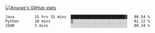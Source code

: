 [![Anurag's GitHub stats](https://github-readme-stats.vercel.app/api?username=sebasphere&count_private=true&theme=tokyonight)](https://github.com/anuraghazra/github-readme-stats)

<!--START_SECTION:waka-->
```text
Java         15 hrs 31 mins  ████████████████████████▓   98.54 % 
Python       10 mins         ▒░░░░░░░░░░░░░░░░░░░░░░░░   01.12 % 
JSON         3 mins          ░░░░░░░░░░░░░░░░░░░░░░░░░   00.34 % 
```
<!--END_SECTION:waka-->

